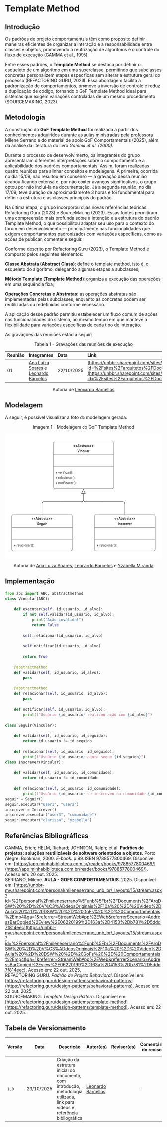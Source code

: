 # Template Method

## Introdução

Os padrões de projeto comportamentais têm como propósito definir maneiras eficientes de organizar a interação e a responsabilidade entre classes e objetos, promovendo a reutilização de algoritmos e o controle do fluxo de execução (GAMMA et al., 1995).

Entre esses padrões, o **Template Method** se destaca por definir o esqueleto de um algoritmo em uma superclasse, permitindo que subclasses concretas personalizem etapas específicas sem alterar a estrutura geral do processo (REFACTORING GURU, 2023). Essa abordagem facilita a padronização de comportamentos, promove a inversão de controle e reduz a duplicação de código, tornando o GoF Template Method ideal para sistemas que exigem variações controladas de um mesmo procedimento (SOURCEMAKING, 2023).

## Metodologia

A construção do **GoF Template Method** foi realizada a partir dos conhecimentos adquiridos durante as aulas ministradas pela professora Milene Serrano e do material de apoio GoF Comportamentais (2025), além da análise da literatura do livro *Gamma et al. (2000)*.

Durante o processo de desenvolvimento, os integrantes do grupo apresentaram diferentes interpretações sobre o comportamento e a aplicabilidade dos padrões comportamentais. Assim, foram realizadas quatro reuniões para alinhar conceitos e modelagens. A primeira, ocorrida no dia 15/09, não resultou em consenso — a gravação dessa reunião acabou ficando extensa e, por não conter avanços significativos, o grupo optou por não incluí-la na documentação. Já a segunda reunião, no dia 17/09, teve duração de aproximadamente 3 horas e foi fundamental para definir a estrutura e as classes principais do padrão.

Na última etapa, o grupo incorporou duas novas referências teóricas: Refactoring Guru (2023) e SourceMaking (2023). Essas fontes permitiram uma compreensão mais profunda sobre a intenção e a estrutura do padrão Template Method, o que possibilitou adaptar seu uso para o contexto do fórum em desenvolvimento — principalmente nas funcionalidades que exigem comportamentos padronizados com variações específicas, como as ações de publicar, comentar e seguir.

Conforme descrito por Refactoring Guru (2023), o Template Method é composto pelos seguintes elementos:

**Classe Abstrata (Abstract Class)**: define o template method, isto é, o esqueleto do algoritmo, delegando algumas etapas a subclasses;

**Método Template (Template Method)**: organiza a execução das operações em uma sequência fixa;

**Operações Concretas e Abstratas:** as operações abstratas são implementadas pelas subclasses, enquanto as concretas podem ser reutilizadas ou redefinidas conforme necessário.

A aplicação desse padrão permitiu estabelecer um fluxo comum de ações nas funcionalidades do sistema, ao mesmo tempo em que manteve a flexibilidade para variações específicas de cada tipo de interação.

 As gravações das reuniões estão a seguir: 


<p align="center">Tabela 1 - Gravações das reuniões de execução</p>

| Reunião | Integrantes | Data | Link |
| :---- | :---- | :---- | :---- |
| 01 | [Ana Luiza Soares](https://github.com/Ana-Luiza-SC) e [Leonardo Barcelos](https://github.com/oyLeonardo) | 22/10/2025 | [https://unbbr.sharepoint.com/sites/arquitetos/_layouts/15/stream.aspx?id=%2Fsites%2Farquitetos%2FDocumentos%20Compartilhados%2FGeneral%2FRecordings%2Fmuitos%20assuntos%20%2D%20ana%20e%20leo%2D20251022%5F212033%2DGrava%C3%A7%C3%A3o%20de%20Reuni%C3%A3o%2Emp4&referrer=StreamWebApp%2EWeb&referrerScenario=AddressBarCopied%2Eview%2E87b3f3be%2Dd915%2D41fd%2Db8ea%2D3ab78b60eb38](https://unbbr.sharepoint.com/sites/arquitetos/_layouts/15/stream.aspx?id=%2Fsites%2Farquitetos%2FDocumentos%20Compartilhados%2FGeneral%2FRecordings%2Fmuitos%20assuntos%20%2D%20ana%20e%20leo%2D20251022%5F212033%2DGrava%C3%A7%C3%A3o%20de%20Reuni%C3%A3o%2Emp4&referrer=StreamWebApp%2EWeb&referrerScenario=AddressBarCopied%2Eview%2E87b3f3be%2Dd915%2D41fd%2Db8ea%2D3ab78b60eb38) |


<p align = "center">Autoria de <a href="https://github.com/Ana-Luiza-SC">Leonardo Barcellos</a> </p>

## Modelagem

A seguir, é possível visualizar a foto da modelagem gerada:
<p align="center">Imagem  1 - Modelagem do GoF Template Method</p>

<img src="assets/diagrama_template_method.png" align="center" width="600" height="400" loading="lazy">

<p align = "center">Autoria de <a href="https://github.com/Ana-Luiza-SC">Ana Luiza Soares</a>, <a href="https://github.com/oyLeonardo">Leonardo Barcelos</a> e <a href="https://github.com/redjsun">Yzabella Miranda</a> </p>

## Implementação
```python
from abc import ABC, abstractmethod
class Vincular(ABC):
	
	def executar(self, id_usuario, id_alvo):
		if not self.validar(id_usuario, id_alvo):
			print("Ação inválida!")
			return False
		
		self.relacionar(id_usuario, id_alvo)
		
		self.notificar(id_usuario, id_alvo)
		
		return True
	
	@abstractmethod
	def validar(self, id_usuario, id_alvo):
		pass
	
	@abstractmethod
	def relacionar(self, id_usuario, id_alvo):
		pass
	
	def notificar(self, id_usuario, id_alvo):
		print(f"Usuário {id_usuario} realizou ação com {id_alvo}")
		
class Seguir(Vincular):
	
	def validar(self, id_usuario, id_seguido):
		return id_usuario != id_seguido 
	
	def relacionar(self, id_usuario, id_seguido):
		print(f"Usuário {id_usuario} agora segue {id_seguido}")
class Inscrever(Vincular):
	
	def validar(self, id_usuario, id_comunidade):
		return id_usuario != id_comunidade  
	
	def relacionar(self, id_usuario, id_comunidade):
		print(f"Usuário {id_usuario} se inscreveu na comunidade {id_comunidade}")
seguir = Seguir()
seguir.executar("user1", "user2")
inscrever = Inscrever()
inscrever.executar("user3", "comunidade")
seguir.executar("clarissa", "yzabella")
```

## Referências Bibliográficas

GAMMA, Erich; HELM, Richard; JOHNSON, Ralph; et al. **Padrões de projetos: soluções reutilizáveis de software orientados a objetos**. Porto Alegre: Bookman, 2000\. *E-book.* p.99. ISBN 9788577800469\. Disponível em: [https://app.minhabiblioteca.com.br/reader/books/9788577800469/](https://app.minhabiblioteca.com.br/reader/books/9788577800469/). Acesso em: 20 out. 2025\.  
SERRANO, Milene. **AULA \- GOFS COMPORTAMENTAIS**. 2025\. Disponível em: [https://unbbr-my.sharepoint.com/personal/mileneserrano_unb_br/_layouts/15/stream.aspx?id=%2Fpersonal%2Fmileneserrano%5Funb%5Fbr%2FDocuments%2FArqDSW%20%2D%20V%C3%ADdeosOriginais%2F10a%20%2D%20Video%2DAula%20%2D%20DSW%20%2D%20GoFs%20%2D%20Comportamentais%2Emp4&ga=1&referrer=StreamWebApp%2EWeb&referrerScenario=AddressBarCopied%2Eview%2E06220199%2D163a%2D4153%2Db781%2D5ddd7f814eec](https://unbbr-my.sharepoint.com/personal/mileneserrano_unb_br/_layouts/15/stream.aspx?id=%2Fpersonal%2Fmileneserrano%5Funb%5Fbr%2FDocuments%2FArqDSW%20%2D%20V%C3%ADdeosOriginais%2F10a%20%2D%20Video%2DAula%20%2D%20DSW%20%2D%20GoFs%20%2D%20Comportamentais%2Emp4&ga=1&referrer=StreamWebApp%2EWeb&referrerScenario=AddressBarCopied%2Eview%2E06220199%2D163a%2D4153%2Db781%2D5ddd7f814eec). Acesso em: 22 out. 2025,   
REFACTORING GURU. *Padrão de Projeto Behavioral*. Disponível em: [https://refactoring.guru/design-patterns/behavioral-patterns](https://refactoring.guru/design-patterns/behavioral-patterns). Acesso em: 22 out. 2025\.  
SOURCEMAKING. *Template Design Pattern*. Disponível em: [https://refactoring.guru/design-patterns/template-method](https://refactoring.guru/design-patterns/template-method). Acesso em: 22 out. 2025\.  

## Tabela de Versionamento

| Versão | Data       | Descrição                                        | Autor(es)           | Revisor(es)         | Comentário do revisor | Data da revisão |
|--------|------------|--------------------------------------------------|---------------------|---------------------|----------------------|-----------|
| `1.0` | 23/10/2025  | Criação da estrutura inicial do documento, com introdução, metodologia utilizada, link para vídeos e referência bibliográfica | [Leonardo Barcellos](https://github.com/oyLeonardo)  | | - | - |
